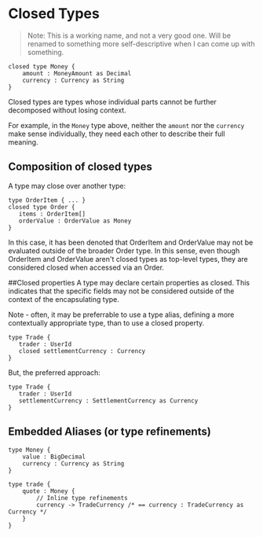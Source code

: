 # Closed Types

> Note: This is a working name, and not a very good one.  Will be renamed to something more self-descriptive when I can come up with something.

```taxi
closed type Money {
    amount : MoneyAmount as Decimal
    currency : Currency as String
}
```

Closed types are types whose individual parts cannot be further decomposed without losing context.

For example, in the `Money` type above, neither the `amount` nor the `currency` make sense individually, they need each other to describe their full meaning.

## Composition of closed types

 A type may close over another type:
 
 ```
 type OrderItem { ... }
 closed type Order {
    items : OrderItem[]
    orderValue : OrderValue as Money
 }
 ```

In this case, it has been denoted that OrderItem and OrderValue may not be evaluated outside of the broader Order type.  In this sense,
even though OrderItem and OrderValue aren't closed types as top-level types, they are considered closed when accessed via an Order.

##Closed properties
A type may declare certain properties as closed.  This indicates that the specific fields may not be considered outside
of the context of the encapsulating type. 

Note - often, it may be preferrable to use a type alias, defining a more contextually appropriate type, than to use a closed property.

```taxi
type Trade {
   trader : UserId
   closed settlementCurrency : Currency
}
```

But, the preferred approach:

```taxi
type Trade {
   trader : UserId
   settlementCurrency : SettlementCurrency as Currency
}
```

## Embedded Aliases (or type refinements)
```taxi
type Money {
    value : BigDecimal
    currency : Currency as String
}

type trade {
    quote : Money {
        // Inline type refinements
        currency -> TradeCurrency /* == currency : TradeCurrency as Currency */
    }
}
```